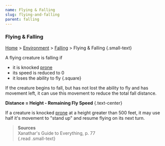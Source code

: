 ```yaml
---
name: Flying & Falling
slug: flying-and-falling
parent: falling
---
```

### Flying & Falling
[Home](dm-operations-center) > [Environment](environment) > [Falling](falling) > Flying & Falling {.small-text}

A flying creature is falling if
- it is knocked [prone](prone)
- its speed is reduced to 0
- it loses the ability to fly
{.square}

If the creature begins to fall, but has not lost the ability to fly and has movement left, it can use this movement to reduce the total fall distance.

**Distance = Height - Remaining Fly Speed** {.text-center}

If a creature is knocked [prone](prone) at a height greater than 500 feet, it may use half it's movement to "stand up" and resume flying on its next turn.

> **Sources** <br/>
> Xanathar's Guide to Everything, p. 77<br/>
{.read .small-text}


